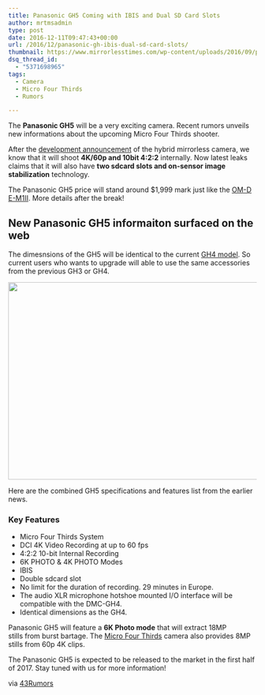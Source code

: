 ```yaml
---
title: Panasonic GH5 Coming with IBIS and Dual SD Card Slots
author: mrtmsadmin
type: post
date: 2016-12-11T09:47:43+00:00
url: /2016/12/panasonic-gh-ibis-dual-sd-card-slots/
thumbnail: https://www.mirrorlesstimes.com/wp-content/uploads/2016/09/panasonic-gh5-development.jpg
dsq_thread_id:
  - "5371698965"
tags:
  - Camera
  - Micro Four Thirds
  - Rumors

---
```

The **Panasonic GH5** will be a very exciting camera. Recent rumors unveils new informations about the upcoming Micro Four Thirds shooter.

After the [development announcement][1] of the hybrid mirrorless camera, we know that it will shoot **4K/60p and 10bit 4:2:2** internally. Now latest leaks claims that it will also have **two sdcard slots and on-sensor image stabilization** technology.

The Panasonic GH5 price will stand around $1,999 mark just like the <a href="http://amzn.to/2eS7NeC" target="_blank">OM-D E-M1II</a>. More details after the break!<!--more-->

## New Panasonic GH5 informaiton surfaced on the web

The dimesnsions of the GH5 will be identical to the current <a href="http://amzn.to/2gj04XG" target="_blank" rel="external nofollow">GH4 model</a>. So current users who wants to upgrade will able to use the same accessories from the previous GH3 or GH4.

[<img class="aligncenter size-full wp-image-729" src="https://i0.wp.com/www.mirrorlesstimes.com/wp-content/uploads/2016/11/panasonic-gh5-price.jpg?resize=600%2C400&#038;ssl=1" alt="" width="600" height="400" srcset="https://i0.wp.com/www.mirrorlesstimes.com/wp-content/uploads/2016/11/panasonic-gh5-price.jpg?w=950&ssl=1 950w, https://i0.wp.com/www.mirrorlesstimes.com/wp-content/uploads/2016/11/panasonic-gh5-price.jpg?resize=300%2C200&ssl=1 300w, https://i0.wp.com/www.mirrorlesstimes.com/wp-content/uploads/2016/11/panasonic-gh5-price.jpg?resize=768%2C512&ssl=1 768w" sizes="(max-width: 600px) 100vw, 600px" data-recalc-dims="1" />][2]

Here are the combined GH5 specifications and features list from the earlier news.

### Key Features

  * Micro Four Thirds System
  * DCI 4K Video Recording at up to 60 fps
  * 4:2:2 10-bit Internal Recording
  * 6K PHOTO & 4K PHOTO Modes
  * IBIS
  * Double sdcard slot
  * No limit for the duration of recording. 29 minutes in Europe.
  * The audio XLR microphone hotshoe mounted I/O interface will be compatible with the DMC-GH4.
  * Identical dimensions as the GH4.

Panasonic GH5 will feature a **6K Photo mode** that will extract 18MP stills from burst bartage. The [Micro Four Thirds][3] camera also provides 8MP stills from 60p 4K clips.

The Panasonic GH5 is expected to be released to the market in the first half of 2017. Stay tuned with us for more information!

via <a title="" href="http://www.43rumors.com/ft5-additional-gh5-info/" target="_blank" rel="external nofollow">43Rumors</a>

 [1]: https://www.mirrorlesstimes.com/2016/09/panasonic-gh5-development/
 [2]: https://i0.wp.com/www.mirrorlesstimes.com/wp-content/uploads/2016/11/panasonic-gh5-price.jpg?ssl=1
 [3]: https://www.mirrorlesstimes.com/tags/micro-four-thirds/